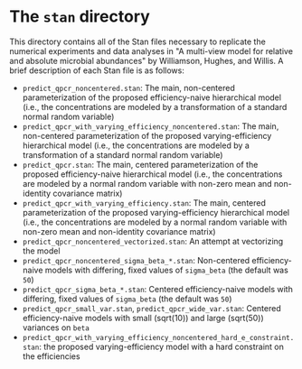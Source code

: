 # The `stan` directory

This directory contains all of the Stan files necessary to replicate the numerical experiments and data analyses in "A multi-view model for relative and absolute microbial abundances" by Williamson, Hughes, and Willis. A brief description of each Stan file is as follows:
* `predict_qpcr_noncentered.stan`: The main, non-centered parameterization of the proposed efficiency-naive hierarchical model (i.e., the concentrations are modeled by a transformation of a standard normal random variable)
* `predict_qpcr_with_varying_efficiency_noncentered.stan`: The main, non-centered parameterization of the proposed varying-efficiency hierarchical model (i.e., the concentrations are modeled by a transformation of a standard normal random variable)
* `predict_qpcr.stan`: The main, centered parameterization of the proposed efficiency-naive hierarchical model (i.e., the concentrations are modeled by a normal random variable with non-zero mean and non-identity covariance matrix)
* `predict_qpcr_with_varying_efficiency.stan`: The main, centered parameterization of the proposed varying-efficiency hierarchical model (i.e., the concentrations are modeled by a normal random variable with non-zero mean and non-identity covariance matrix)
* `predict_qpcr_noncentered_vectorized.stan`: An attempt at vectorizing the model
* `predict_qpcr_noncentered_sigma_beta_*.stan`: Non-centered efficiency-naive models with differing, fixed values of `sigma_beta` (the default was `50`)
* `predict_qpcr_sigma_beta_*.stan`: Centered efficiency-naive models with differing, fixed values of `sigma_beta` (the default was `50`)
* `predict_qpcr_small_var.stan`, `predict_qpcr_wide_var.stan`: Centered efficiency-naive models with small (sqrt(10)) and large (sqrt(50)) variances on `beta`
* `predict_qpcr_with_varying_efficiency_noncentered_hard_e_constraint.stan`: the proposed varying-efficiency model with a hard constraint on the efficiencies
